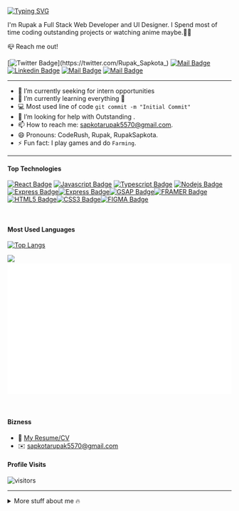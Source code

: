 <!-- ## Hi I'm Rupak <img src="https://user-images.githubusercontent.com/1303154/88677602-1635ba80-d120-11ea-84d8-d263ba5fc3c0.gif" width="28px" alt="hi"> -->

[![Typing SVG](https://readme-typing-svg.herokuapp.com?font=poppins&color=9DEE02&height=35&lines=Hi+I'm+Rupak+%F0%9F%91%A8%E2%80%8D%F0%9F%A6%B1;Have+a+good+day!+%F0%9F%94%A5)](https://git.io/typing-svg)
<!-- <hr> -->
I'm Rupak a Full Stack Web Developer and UI Designer. I Spend most of time coding outstanding projects or watching anime maybe.🤣🤣

📪 Reach me out!

[![Twitter Badge](https://img.shields.io/badge/-@RupakSapkota-1ca0f1?style=flat&labelColor=1ca0f1&logo=twitter&logoColor=white&link=https://twitter.com/Rupak_Sapkota_)](https://twitter.com/Rupak_Sapkota_) [![Mail Badge](https://img.shields.io/badge/-CodeRush-e74c3c?style=flat&labelColor=e74c3c&logo=youtube&logoColor=white)](https://www.youtube.com/channel/UCeblmWZoFPQNTPy0NzkZQlQ) [![Linkedin Badge](https://img.shields.io/badge/-RupakS.-0e76a8?style=flat&labelColor=0e76a8&logo=linkedin&logoColor=white)](www.linkedin.com/in/rupaksapkota/) [![Mail Badge](https://img.shields.io/badge/-@rupak_sapkota56-e84393?style=flat&labelColor=e84393&logo=instagram&logoColor=white)](https://www.instagram.com/rupak_sapkota56/) [![Mail Badge](https://img.shields.io/badge/-RupakSapkota-c0392b?style=flat&labelColor=c0392b&logo=gmail&logoColor=white)](mailto:sapkotarupak5570@gmail.com)

<hr>
<!-- TODO: Add last video link -->

- 🔭 I’m currently seeking for intern opportunities
- 🌱 I’m currently learning everything 🤣
- 💻 Most used line of code `git commit -m "Initial Commit"`
- 🤔 I’m looking for help with Outstanding .
- 📫 How to reach me: sapkotarupak5570@gmail.com.
- 😄 Pronouns: CodeRush, Rupak, RupakSapkota.
- ⚡ Fun fact: I play games and do `Farming`.

<hr>

#### Top Technologies

<!-- TODO: Make technologies links takes you to repositories -->

[![React Badge](https://img.shields.io/badge/-React-61DBFB?style=for-the-badge&labelColor=black&logo=react&logoColor=61DBFB)](#) [![Javascript Badge](https://img.shields.io/badge/-Javascript-F0DB4F?style=for-the-badge&labelColor=black&logo=javascript&logoColor=F0DB4F)](#) [![Typescript Badge](https://img.shields.io/badge/-Typescript-007acc?style=for-the-badge&labelColor=black&logo=typescript&logoColor=007acc)](#) [![Nodejs Badge](https://img.shields.io/badge/-Nodejs-3C873A?style=for-the-badge&labelColor=black&logo=node.js&logoColor=3C873A)](#) [![Express Badge](https://img.shields.io/badge/-Express-000000?style=for-the-badge&labelColor=black&logo=express&logoColor=ffffff)](#)[![Express Badge](https://img.shields.io/badge/-MONGODB-47A248?style=for-the-badge&labelColor=black&logo=mongodb&logoColor=47A248)](#)[![GSAP Badge](https://img.shields.io/badge/-GSAP-88CE02?style=for-the-badge&labelColor=black&logo=Greensock&logoColor=88CE02)](#)[![FRAMER Badge](https://img.shields.io/badge/-framer-0055FF?style=for-the-badge&labelColor=black&logo=framer&logoColor=0055FF)](#)[![HTML5 Badge](https://img.shields.io/badge/-HTML5-E34F26?style=for-the-badge&labelColor=black&logo=html5&logoColor=E34F26)](#)[![CSS3 Badge](https://img.shields.io/badge/-CSS3-1572B6?style=for-the-badge&labelColor=black&logo=css3&logoColor=1572B6)](#)[![FIGMA Badge](https://img.shields.io/badge/-FIGMA-F24E1E?style=for-the-badge&labelColor=black&logo=figma&logoColor=F24E1E)](#)

<br>

#### Most Used Languages

[![Top Langs](https://github-readme-stats.vercel.app/api/top-langs/?username=RupakSapkota123&layout=compact)](https://github.com/anuraghazra/github-readme-stats)

![](https://raw.githubusercontent.com/RupakSapkota123/github-stats-transparent/output/generated/overview.svg)
![](https://raw.githubusercontent.com/rahul-jha98/github-stats-transparent/output/generated/languages.svg)

<br />

#### Bizness
- 🔗 [My Resume/CV](https://github.com/RupakSapkota123/resumes/blob/man/resume.pdf)
- ✉️ sapkotarupak5570@gmail.com



#### Profile Visits

![visitors](https://visitor-badge.glitch.me/badge?page_id=RupakSapkota123.RupakSapkota123)

<hr>

<details>
<summary>
  More stuff about me 🔥
</summary>

<br >
#### Coding Stats

<!--START_SECTION:waka-->
```text
TypeScript   15 hrs 41 mins  ████████████████████▓░░░░   82.29 %
HTML         1 hr 50 mins    ██▒░░░░░░░░░░░░░░░░░░░░░░   09.61 %
Markdown     1 hr 27 mins    ██░░░░░░░░░░░░░░░░░░░░░░░   07.63 %
Other        2 mins          ░░░░░░░░░░░░░░░░░░░░░░░░░   00.25 %
YAML         2 mins          ░░░░░░░░░░░░░░░░░░░░░░░░░   00.19 %
```
<!--END_SECTION:waka-->

<h1 align="center">Github Contribution Stats</h1>

<!-- <p align="center">
  <img src="https://github.githubassets.com/images/mona-whisper.gif" /> A treasure! :sparkles:
</p> -->

<!-- ####  Stats

![rupak's github stats](https://github-readme-stats.vercel.app/api?username=RupakSapkota123&count_private=true&theme=tokyonight&hide=contribs,prs) -->
<!--
#### Contribution  -->

![Anurag's GitHub stats](https://github-readme-stats.vercel.app/api?username=RupakSapkota123&show_icons=true&theme=radical)

</details>